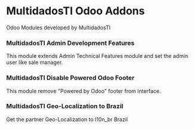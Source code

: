 # MultidadosTI Odoo Addons

Odoo Modules developed by MultidadosTI

### MultidadosTI Admin Development Features

This module extends Admin Technical Features module and set the admin user like sale manager.

### MultidadosTI Disable Powered Odoo Footer

This module remove "Powered by Odoo" footer from interface.

### MultidadosTI Geo-Localization to Brazil

Get the partner Geo-Localization to l10n_br Brazil
